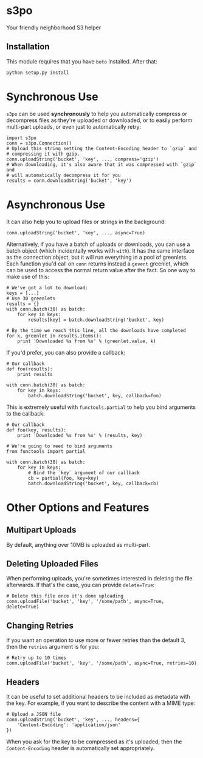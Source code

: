 s3po
====
Your friendly neighborhood S3 helper

Installation
------------
This module requires that you have `boto` installed. After that:

    python setup.py install

Synchronous Use
===============
`s3po` can be used __synchronously__ to help you automatically compress or 
decompress files as they're uploaded or downloaded, or to easily perform
multi-part uploads, or even just to automatically retry:

    import s3po
    conn = s3po.Connection()
    # Upload this string setting the Content-Encoding header to `gzip` and 
    # compressing it with gzip.
    conn.uploadString('bucket', 'key', ..., compress='gzip')
    # When downloading, it's also aware that it was compressed with `gzip` and 
    # will automatically decompress it for you
    results = conn.downloadString('bucket', 'key')

Asynchronous Use
================
It can also help you to upload files or strings in the background:

    conn.uploadString('bucket', 'key', ..., async=True)

Alternatively, if you have a batch of uploads or downloads, you can use a batch 
object (which incidentally works with `with`). It has the same interface as the
connection object, but it will run everything in a pool of greenlets. Each 
function you'd call on `conn` returns instead a `gevent` greenlet, which can be
used to access the normal return value after the fact. So one way to make use of
this:

    # We've got a lot to download:
    keys = [...]
    # Use 30 greenlets
    results = {}
    with conn.batch(30) as batch:
        for key in keys:
            results[key] = batch.downloadString('bucket', key)
    
    # By the time we reach this line, all the downloads have completed
    for k, greenlet in results.items():
        print 'Downloaded %s from %s' % (greenlet.value, k)

If you'd prefer, you can also provide a callback:

    # Our callback
    def foo(results):
        print results
    
    with conn.batch(30) as batch:
        for key in keys:
            batch.downloadString('bucket', key, callback=foo)

This is extremely useful with `functools.partial` to help you bind arguments to 
the callback:

    # Our callback
    def foo(key, results):
        print 'Downloaded %s from %s' % (results, key)
    
    # We're going to need to bind arguments
    from functools import partial
    
    with conn.batch(30) as batch:
        for key in keys:
            # Bind the `key` argument of our callback
            cb = partial(foo, key=key)
            batch.downloadString('bucket', key, callback=cb)

Other Options and Features
==========================

Multipart Uploads
-----------------
By default, anything over 10MB is uploaded as multi-part.

Deleting Uploaded Files
-----------------------
When performing uploads, you're sometimes interested in deleting the file 
afterwards. If that's the case, you can provide `delete=True`:

    # Delete this file once it's done uploading
    conn.uploadFile('bucket', 'key', '/some/path', async=True, delete=True)

Changing Retries
----------------
If you want an operation to use more or fewer retries than the default 3, then 
the `retries` argument is for you:

    # Retry up to 10 times
    conn.uploadFile('bucket', 'key', '/some/path', async=True, retries=10)

Headers
-------
It can be useful to set additional headers to be included as metadata with the 
key. For example, if you want to describe the content with a MIME type:

    # Upload a JSON file
    conn.uploadString('bucket', 'key', ..., headers={
        'Content-Encoding': 'application/json'
    })

When you ask for the key to be compressed as it's uploaded, then the
`Content-Encoding` header is automatically set appropriately.
